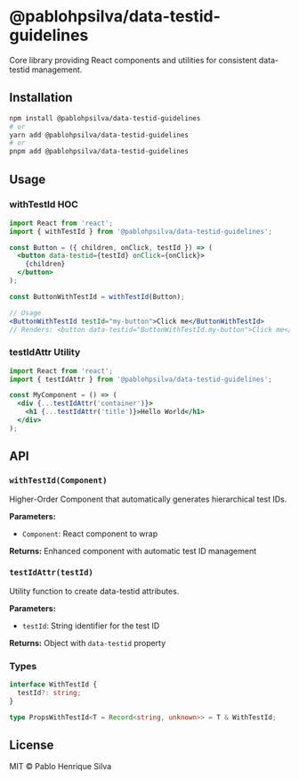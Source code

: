 # @pablohpsilva/data-testid-guidelines

Core library providing React components and utilities for consistent data-testid management.

## Installation

```bash
npm install @pablohpsilva/data-testid-guidelines
# or
yarn add @pablohpsilva/data-testid-guidelines
# or
pnpm add @pablohpsilva/data-testid-guidelines
```

## Usage

### withTestId HOC

```jsx
import React from 'react';
import { withTestId } from '@pablohpsilva/data-testid-guidelines';

const Button = ({ children, onClick, testId }) => (
  <button data-testid={testId} onClick={onClick}>
    {children}
  </button>
);

const ButtonWithTestId = withTestId(Button);

// Usage
<ButtonWithTestId testId="my-button">Click me</ButtonWithTestId>
// Renders: <button data-testid="ButtonWithTestId.my-button">Click me</button>
```

### testIdAttr Utility

```jsx
import React from 'react';
import { testIdAttr } from '@pablohpsilva/data-testid-guidelines';

const MyComponent = () => (
  <div {...testIdAttr('container')}>
    <h1 {...testIdAttr('title')}>Hello World</h1>
  </div>
);
```

## API

### `withTestId(Component)`

Higher-Order Component that automatically generates hierarchical test IDs.

**Parameters:**
- `Component`: React component to wrap

**Returns:** Enhanced component with automatic test ID management

### `testIdAttr(testId)`

Utility function to create data-testid attributes.

**Parameters:**
- `testId`: String identifier for the test ID

**Returns:** Object with `data-testid` property

### Types

```typescript
interface WithTestId {
  testId?: string;
}

type PropsWithTestId<T = Record<string, unknown>> = T & WithTestId;
```

## License

MIT © Pablo Henrique Silva
